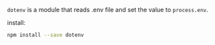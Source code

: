 `dotenv` is a module that reads .env file and set the value to `process.env`.

install:
```bash
npm install --save dotenv
```
